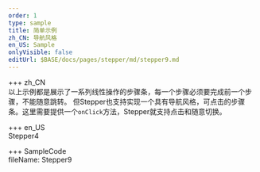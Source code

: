 ```yaml
---   
order: 1  
type: sample  
title: 简单示例   
zh_CN: 导航风格   
en_US: Sample
onlyVisible: false
editUrl: $BASE/docs/pages/stepper/md/stepper9.md
---      
```


+++ zh_CN   
以上示例都是展示了一系列线性操作的步骤条，每一个步骤必须要完成前一个步骤，不能随意跳转。
但Stepper也支持实现一个具有导航风格，可点击的步骤条。这里需要提供一个<Code>onClick</Code>方法，Stepper就支持点击和随意切换。

+++ en_US   
Stepper4

+++ SampleCode  
fileName: Stepper9
